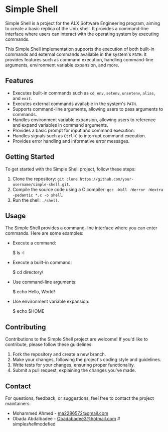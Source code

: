 # Simple Shell

Simple Shell is a project for the ALX Software Engineering program, aiming to create a basic replica of the Unix shell. It provides a command-line interface where users can interact with the operating system by executing commands.

This Simple Shell implementation supports the execution of both built-in commands and external commands available in the system's `PATH`. It provides features such as command execution, handling command-line arguments, environment variable expansion, and more.

## Features

- Executes built-in commands such as `cd`, `env`, `setenv`, `unsetenv`, `alias`, and `exit`.
- Executes external commands available in the system's `PATH`.
- Supports command-line arguments, allowing users to pass arguments to commands.
- Handles environment variable expansion, allowing users to reference and expand variables in command arguments.
- Provides a basic prompt for input and command execution.
- Handles signals such as `Ctrl+C` to interrupt command execution.
- Provides error handling and informative error messages.

## Getting Started

To get started with the Simple Shell project, follow these steps:

1. Clone the repository: `git clone https://github.com/your-username/simple-shell.git`.
2. Compile the source code using a C compiler: `gcc -Wall -Werror -Wextra -pedantic *.c -o shell`.
3. Run the shell: `./shell`.

## Usage

The Simple Shell provides a command-line interface where you can enter commands. Here are some examples:

- Execute a command:
  
  $ ls -l
  

- Execute a built-in command:
  
  $ cd directory/
  

- Use command-line arguments:
  
  $ echo Hello, World!
  

- Use environment variable expansion:
  
  $ echo $HOME

## Contributing

Contributions to the Simple Shell project are welcome! If you'd like to contribute, please follow these guidelines:

1. Fork the repository and create a new branch.
2. Make your changes, following the project's coding style and guidelines.
3. Write tests for your changes, ensuring proper functionality.
4. Submit a pull request, explaining the changes you've made.

## Contact

For questions, feedback, or suggestions, feel free to contact the project maintainers:

- Mohammed Ahmed - ma2286572@gmail.com
- Obada Abdalbadee - Obadabadee3@hotmail.com
#   s i m p l e _ s h e l l _ m o d e f i e d  
 